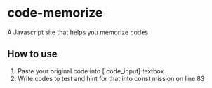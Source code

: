 # code-memorize
A Javascript site that helps you memorize codes

## How to use
1. Paste your original code into [.code_input] textbox
2. Write codes to test and hint for that into const mission on line 83
